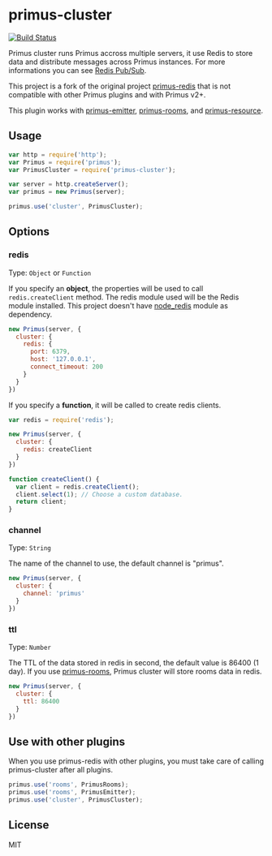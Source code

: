 # primus-cluster
[![Build Status](https://travis-ci.org/neoziro/primus-cluster.png)](https://travis-ci.org/neoziro/primus-cluster)

Primus cluster runs Primus accross multiple servers, it use Redis to store data and distribute messages across Primus instances. For more informations you can see [Redis Pub/Sub](http://redis.io/topics/pubsub).

This project is a fork of the original project [primus-redis](https://github.com/mmalecki/primus-redis) that
is not compatible with other Primus plugins and with Primus v2+.

This plugin works with [primus-emitter](https://github.com/cayasso/primus-emitter/), [primus-rooms](https://github.com/cayasso/primus-rooms/), and [primus-resource](https://github.com/cayasso/primus-resource/).


## Usage

```js
var http = require('http');
var Primus = require('primus');
var PrimusCluster = require('primus-cluster');

var server = http.createServer();
var primus = new Primus(server);

primus.use('cluster', PrimusCluster);
```

## Options

### redis

Type: `Object` or `Function`

If you specify an **object**, the properties will be used to call `redis.createClient` method. The redis module used
will be the Redis module installed. This project doesn't have [node_redis](https://github.com/mranney/node_redis/) module as dependency.

```js
new Primus(server, {
  cluster: {
    redis: {
      port: 6379,
      host: '127.0.0.1',
      connect_timeout: 200
    }
  }
})
```

If you specify a **function**, it will be called to create redis clients.

```js
var redis = require('redis');

new Primus(server, {
  cluster: {
    redis: createClient
  }
})

function createClient() {
  var client = redis.createClient();
  client.select(1); // Choose a custom database.
  return client;
}
```

### channel

Type: `String`

The name of the channel to use, the default channel is "primus".

```js
new Primus(server, {
  cluster: {
    channel: 'primus'
  }
})
```

### ttl

Type: `Number`

The TTL of the data stored in redis in second, the default value is 86400 (1 day). If you use [primus-rooms](https://github.com/cayasso/primus-rooms/), Primus cluster will store rooms data in redis.

```js
new Primus(server, {
  cluster: {
    ttl: 86400
  }
})
```

## Use with other plugins

When you use primus-redis with other plugins, you must take care of calling primus-cluster after all plugins.


```js
primus.use('rooms', PrimusRooms);
primus.use('rooms', PrimusEmitter);
primus.use('cluster', PrimusCluster);
```

## License

MIT